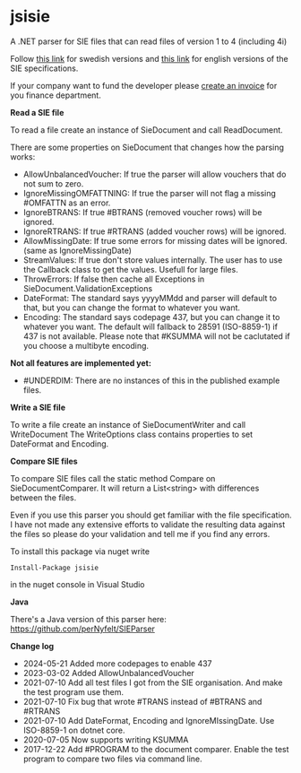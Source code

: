 jsisie
======

A .NET parser for SIE files that can read files of version 1 to 4 (including 4i)

Follow [this link](https://sie.se/vadsie/) for swedish versions and [this link](https://sie.se/in-english/) for english versions of the SIE specifications.

If your company want to fund the developer please [create an invoice](https://invoice.jsisoft.se) for you finance department.

**Read a SIE file**

To read a file create an instance of SieDocument and call ReadDocument.

There are some properties on SieDocument that changes how the parsing works:

+ AllowUnbalancedVoucher: If true the parser will allow vouchers that do not sum to zero.
+ IgnoreMissingOMFATTNING: If true the parser will not flag a missing #OMFATTN as an error.
+ IgnoreBTRANS: If true #BTRANS (removed voucher rows) will be ignored.
+ IgnoreRTRANS: If true #RTRANS (added voucher rows) will be ignored.
+ AllowMissingDate: If true some errors for missing dates will be ignored. (same as IgnoreMissingDate)
+ StreamValues: If true don't store values internally. The user has to use the Callback class to get the values. Usefull for large files.
+ ThrowErrors: If false then cache all Exceptions in SieDocument.ValidationExceptions
+ DateFormat: The standard says yyyyMMdd and parser will default to that, but you can change the format to whatever you want.
+ Encoding: The standard says codepage 437, but you can change it to whatever you want. The default will fallback to 28591 (ISO-8859-1) if 437 is not available. Please note that #KSUMMA will not be caclutated if you choose a multibyte encoding.

**Not all features are implemented yet:**

+ #UNDERDIM: There are no instances of this in the published example files.

**Write a SIE file**

To write a file create an instance of SieDocumentWriter and call WriteDocument
The WriteOptions class contains properties to set DateFormat and Encoding.

**Compare SIE files**

To compare SIE files call the static method Compare on SieDocumentComparer. It will return a List&lt;string&gt; with differences between the files.  


Even if you use this parser you should get familiar with the file specification.
I have not made any extensive efforts to validate the resulting data against the files so please do your validation and tell me if you find any errors.


To install this package via nuget write

	Install-Package jsisie

in the nuget console in Visual Studio 


**Java**

There's a Java version of this parser here: https://github.com/perNyfelt/SIEParser  


**Change log**
+ 2024-05-21	Added more codepages to enable 437
+ 2023-03-02	Added AllowUnbalancedVoucher
+ 2021-07-10	Add all test files I got from the SIE organisation. And make the test program use them.
+ 2021-07-10	Fix bug that wrote #TRANS  instead of #BTRANS and #RTRANS
+ 2021-07-10	Add DateFormat, Encoding and IgnoreMIssingDate. Use ISO-8859-1 on dotnet core.
+ 2020-07-05	Now supports writing KSUMMA
+ 2017-12-22	Add #PROGRAM to the document comparer. Enable the test program to compare two files via command line.


